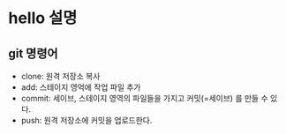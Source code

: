 # hello 설명

## git 명령어

- clone: 원격 저장소 복사
- add: 스테이지 영억에 작업 파일 추가
- commit: 세이브, 스테이지 영역의 파일들을 가지고 커밋(=세이브) 를 만들 수 있다.
- push: 원격 저장소에 커밋을 업로드한다.